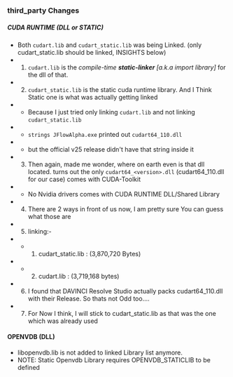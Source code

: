 ### third_party Changes
##### CUDA RUNTIME (DLL or STATIC)
- Both `cudart.lib` and `cudart_static.lib` was being Linked. (only cudart_static.lib should be linked, INSIGHTS below)
- 1. `cudart.lib` is the _compile-time **static-linker** [a.k.a import library]_ for the dll of that. 
- 2. `cudart_static.lib` is the static cuda runtime library. And I Think Static one is what was actually getting linked
-    - Because I just tried only linking `cudart.lib` and not linking `cudart_static.lib` 
-    - `strings JFlowAlpha.exe` printed out `cudart64_110.dll`
-    - but the official v25 release didn't have that string inside it
- 3. Then again, made me wonder, where on earth even is that dll located. turns out the only `cudart64_<version>.dll` (cudart64_110.dll for our case) comes with CUDA-Toolkit
-    - No Nvidia drivers comes with CUDA RUNTIME DLL/Shared Library
- 4. There are 2 ways in front of us now, I am pretty sure You can guess what those are
- 5. linking:-
-    - 1. cudart_static.lib : (3,870,720 Bytes)
-    - 2. cudart.lib        : (3,719,168 bytes)
- 6. I found that DAVINCI Resolve Studio actually packs cudart64_110.dll with their Release. So thats not Odd too....
- 7. For Now I think, I will stick to cudart_static.lib as that was the one which was already used

#### OPENVDB (DLL)
- libopenvdb.lib is not added to linked Library list anymore.
- NOTE: Static Openvdb Library requires OPENVDB_STATICLIB to be defined
